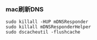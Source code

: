### mac刷新DNS
```
sudo killall -HUP mDNSResponder
sudo killall mDNSResponderHelper
sudo dscacheutil -flushcache
```
